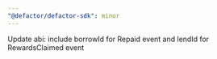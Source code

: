 ```yaml
---
"@defactor/defactor-sdk": minor
---
```


Update abi: include borrowId for Repaid event and lendId for RewardsClaimed event
